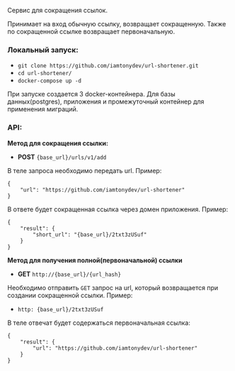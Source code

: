 Сервис для сокращения ссылок.

Принимает на вход обычную ссылку, возвращает сокращенную.
Также по сокращенной ссылке возвращает первоначальную.

### Локальный запуск:

* `git clone https://github.com/iamtonydev/url-shortener.git`
* `cd url-shortener/`
* `docker-compose up -d`

При запуске создается 3 docker-контейнера. Для базы данных(postgres), приложения
и промежуточный контейнер для применения миграций.

### API:

**Метод для сокращения ссылки:**

* **POST** `{base_url}/urls/v1/add`

В теле запроса необходимо передать url. Пример:
 
```
{
    "url": "https://github.com/iamtonydev/url-shortener"
}
```

В ответе будет сокращенная ссылка через домен приложения.
Пример:
```
{
    "result": {
        "short_url": "{base_url}/2txt3zUSuf"
    }
}
```

**Метод для получения полной(первоначальной) ссылки**

* **GET** `http://{base_url}/{url_hash}`

Необходимо отправить `GET` запрос на url, который возвращается
при создании сокращенной ссылки. Пример:

* `http: {base_url}/2txt3zUSuf`

В теле отвечат будет содержаться первоначальная ссылка:

```
{
    "result": {
        "url": "https://github.com/iamtonydev/url-shortener"
    }
}
```
